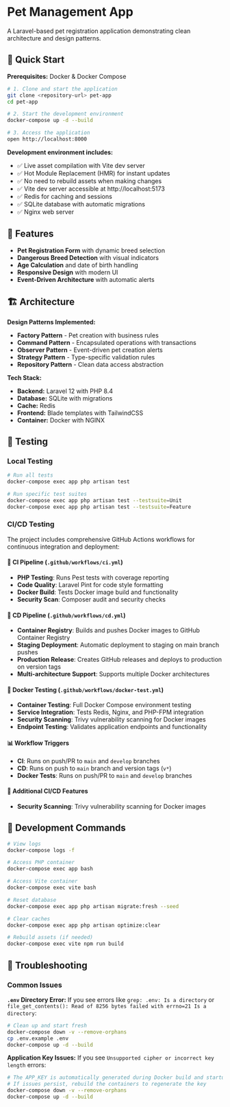 # Pet Management App

A Laravel-based pet registration application demonstrating clean architecture and design patterns.

## 🚀 Quick Start

**Prerequisites:** Docker & Docker Compose

```bash
# 1. Clone and start the application
git clone <repository-url> pet-app
cd pet-app

# 2. Start the development environment 
docker-compose up -d --build

# 3. Access the application
open http://localhost:8000
```

**Development environment includes:**
- ✅ Live asset compilation with Vite dev server
- ✅ Hot Module Replacement (HMR) for instant updates
- ✅ No need to rebuild assets when making changes
- ✅ Vite dev server accessible at http://localhost:5173
- ✅ Redis for caching and sessions
- ✅ SQLite database with automatic migrations
- ✅ Nginx web server

## 🎯 Features

- **Pet Registration Form** with dynamic breed selection
- **Dangerous Breed Detection** with visual indicators
- **Age Calculation** and date of birth handling
- **Responsive Design** with modern UI
- **Event-Driven Architecture** with automatic alerts

## 🏗️ Architecture

**Design Patterns Implemented:**
- **Factory Pattern** - Pet creation with business rules
- **Command Pattern** - Encapsulated operations with transactions
- **Observer Pattern** - Event-driven pet creation alerts
- **Strategy Pattern** - Type-specific validation rules
- **Repository Pattern** - Clean data access abstraction

**Tech Stack:**
- **Backend:** Laravel 12 with PHP 8.4
- **Database:** SQLite with migrations
- **Cache:** Redis
- **Frontend:** Blade templates with TailwindCSS
- **Container:** Docker with NGINX

## 🧪 Testing

### Local Testing
```bash
# Run all tests
docker-compose exec app php artisan test

# Run specific test suites
docker-compose exec app php artisan test --testsuite=Unit
docker-compose exec app php artisan test --testsuite=Feature
```

### CI/CD Testing
The project includes comprehensive GitHub Actions workflows for continuous integration and deployment:

#### 🔄 CI Pipeline (`.github/workflows/ci.yml`)
- **PHP Testing**: Runs Pest tests with coverage reporting
- **Code Quality**: Laravel Pint for code style formatting
- **Docker Build**: Tests Docker image build and functionality
- **Security Scan**: Composer audit and security checks

#### 🚀 CD Pipeline (`.github/workflows/cd.yml`)
- **Container Registry**: Builds and pushes Docker images to GitHub Container Registry
- **Staging Deployment**: Automatic deployment to staging on main branch pushes
- **Production Release**: Creates GitHub releases and deploys to production on version tags
- **Multi-architecture Support**: Supports multiple Docker architectures

#### 🐳 Docker Testing (`.github/workflows/docker-test.yml`)
- **Container Testing**: Full Docker Compose environment testing
- **Service Integration**: Tests Redis, Nginx, and PHP-FPM integration
- **Security Scanning**: Trivy vulnerability scanning for Docker images
- **Endpoint Testing**: Validates application endpoints and functionality

#### 📊 Workflow Triggers
- **CI**: Runs on push/PR to `main` and `develop` branches
- **CD**: Runs on push to `main` branch and version tags (`v*`)
- **Docker Tests**: Runs on push/PR to `main` and `develop` branches

#### 🔧 Additional CI/CD Features
- **Security Scanning**: Trivy vulnerability scanning for Docker images

## 🔧 Development Commands

```bash
# View logs
docker-compose logs -f

# Access PHP container
docker-compose exec app bash

# Access Vite container
docker-compose exec vite bash

# Reset database
docker-compose exec app php artisan migrate:fresh --seed

# Clear caches
docker-compose exec app php artisan optimize:clear

# Rebuild assets (if needed)
docker-compose exec vite npm run build
```

## 🔧 Troubleshooting

### Common Issues

**`.env` Directory Error:**
If you see errors like `grep: .env: Is a directory` or `file_get_contents(): Read of 8256 bytes failed with errno=21 Is a directory`:

```bash
# Clean up and start fresh
docker-compose down -v --remove-orphans
cp .env.example .env
docker-compose up -d --build
```

**Application Key Issues:**
If you see `Unsupported cipher or incorrect key length` errors:

```bash
# The APP_KEY is automatically generated during Docker build and startup
# If issues persist, rebuild the containers to regenerate the key
docker-compose down -v --remove-orphans
docker-compose up -d --build
```